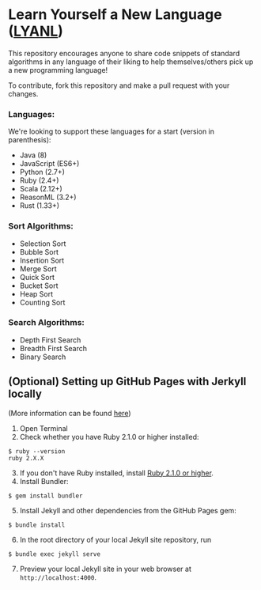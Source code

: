 # Learn Yourself a New Language ([LYANL](https://nugit.github.io/LYANL/))
This repository encourages anyone to share code snippets of standard algorithms in any language of their liking to help themselves/others pick up a new programming language!

To contribute, fork this repository and make a pull request with your changes.

### Languages:
We're looking to support these languages for a start (version in parenthesis):
- Java (8)
- JavaScript (ES6+)
- Python (2.7+)
- Ruby (2.4+)
- Scala (2.12+)
- ReasonML (3.2+)
- Rust (1.33+)

### Sort Algorithms:
- Selection Sort
- Bubble Sort
- Insertion Sort
- Merge Sort
- Quick Sort
- Bucket Sort
- Heap Sort
- Counting Sort

### Search Algorithms:
- Depth First Search
- Breadth First Search
- Binary Search

## (Optional) Setting up GitHub Pages with Jerkyll locally
(More information can be found [here](https://help.github.com/articles/setting-up-your-github-pages-site-locally-with-jekyll/))
1. Open Terminal
2. Check whether you have Ruby 2.1.0 or higher installed:
```
$ ruby --version
ruby 2.X.X
```
3. If you don't have Ruby installed, install [Ruby 2.1.0 or higher](https://www.ruby-lang.org/en/downloads/).
4. Install Bundler:
```
$ gem install bundler
```
5. Install Jekyll and other dependencies from the GitHub Pages gem:
```
$ bundle install
```
6. In the root directory of your local Jekyll site repository, run
```
$ bundle exec jekyll serve
```
7. Preview your local Jekyll site in your web browser at `http://localhost:4000`.
